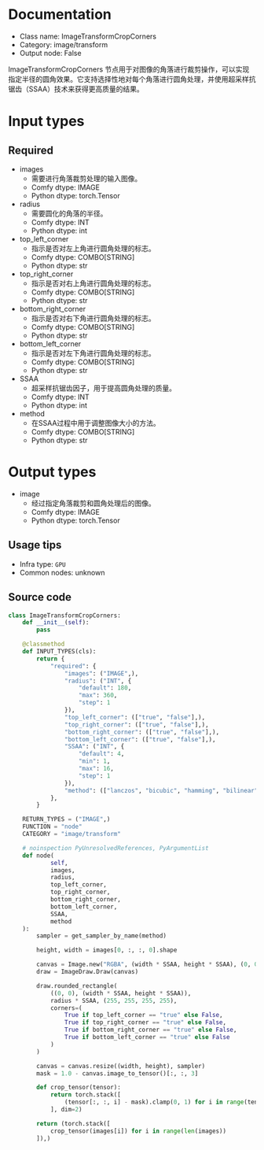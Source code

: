 
# Documentation
- Class name: ImageTransformCropCorners
- Category: image/transform
- Output node: False

ImageTransformCropCorners 节点用于对图像的角落进行裁剪操作，可以实现指定半径的圆角效果。它支持选择性地对每个角落进行圆角处理，并使用超采样抗锯齿（SSAA）技术来获得更高质量的结果。

# Input types
## Required
- images
    - 需要进行角落裁剪处理的输入图像。
    - Comfy dtype: IMAGE
    - Python dtype: torch.Tensor
- radius
    - 需要圆化的角落的半径。
    - Comfy dtype: INT
    - Python dtype: int
- top_left_corner
    - 指示是否对左上角进行圆角处理的标志。
    - Comfy dtype: COMBO[STRING]
    - Python dtype: str
- top_right_corner
    - 指示是否对右上角进行圆角处理的标志。
    - Comfy dtype: COMBO[STRING]
    - Python dtype: str
- bottom_right_corner
    - 指示是否对右下角进行圆角处理的标志。
    - Comfy dtype: COMBO[STRING]
    - Python dtype: str
- bottom_left_corner
    - 指示是否对左下角进行圆角处理的标志。
    - Comfy dtype: COMBO[STRING]
    - Python dtype: str
- SSAA
    - 超采样抗锯齿因子，用于提高圆角处理的质量。
    - Comfy dtype: INT
    - Python dtype: int
- method
    - 在SSAA过程中用于调整图像大小的方法。
    - Comfy dtype: COMBO[STRING]
    - Python dtype: str

# Output types
- image
    - 经过指定角落裁剪和圆角处理后的图像。
    - Comfy dtype: IMAGE
    - Python dtype: torch.Tensor


## Usage tips
- Infra type: `GPU`
- Common nodes: unknown


## Source code
```python
class ImageTransformCropCorners:
    def __init__(self):
        pass

    @classmethod
    def INPUT_TYPES(cls):
        return {
            "required": {
                "images": ("IMAGE",),
                "radius": ("INT", {
                    "default": 180,
                    "max": 360,
                    "step": 1
                }),
                "top_left_corner": (["true", "false"],),
                "top_right_corner": (["true", "false"],),
                "bottom_right_corner": (["true", "false"],),
                "bottom_left_corner": (["true", "false"],),
                "SSAA": ("INT", {
                    "default": 4,
                    "min": 1,
                    "max": 16,
                    "step": 1
                }),
                "method": (["lanczos", "bicubic", "hamming", "bilinear", "box", "nearest"],),
            },
        }

    RETURN_TYPES = ("IMAGE",)
    FUNCTION = "node"
    CATEGORY = "image/transform"

    # noinspection PyUnresolvedReferences, PyArgumentList
    def node(
            self,
            images,
            radius,
            top_left_corner,
            top_right_corner,
            bottom_right_corner,
            bottom_left_corner,
            SSAA,
            method
    ):
        sampler = get_sampler_by_name(method)

        height, width = images[0, :, :, 0].shape

        canvas = Image.new("RGBA", (width * SSAA, height * SSAA), (0, 0, 0, 0))
        draw = ImageDraw.Draw(canvas)

        draw.rounded_rectangle(
            ((0, 0), (width * SSAA, height * SSAA)),
            radius * SSAA, (255, 255, 255, 255),
            corners=(
                True if top_left_corner == "true" else False,
                True if top_right_corner == "true" else False,
                True if bottom_right_corner == "true" else False,
                True if bottom_left_corner == "true" else False
            )
        )

        canvas = canvas.resize((width, height), sampler)
        mask = 1.0 - canvas.image_to_tensor()[:, :, 3]

        def crop_tensor(tensor):
            return torch.stack([
                (tensor[:, :, i] - mask).clamp(0, 1) for i in range(tensor.shape[2])
            ], dim=2)

        return (torch.stack([
            crop_tensor(images[i]) for i in range(len(images))
        ]),)

```
